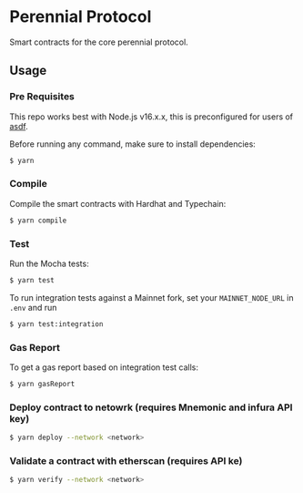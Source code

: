 # Perennial Protocol

Smart contracts for the core perennial protocol.

## Usage

### Pre Requisites

This repo works best with Node.js v16.x.x, this is preconfigured for users of [asdf](https://asdf-vm.com/).

Before running any command, make sure to install dependencies:

```sh
$ yarn
```

### Compile

Compile the smart contracts with Hardhat and Typechain:

```sh
$ yarn compile
```

### Test

Run the Mocha tests:

```sh
$ yarn test
```

To run integration tests against a Mainnet fork, set your `MAINNET_NODE_URL` in `.env` and run

```sh
$ yarn test:integration
```

### Gas Report

To get a gas report based on integration test calls:

```sh
$ yarn gasReport
```

### Deploy contract to netowrk (requires Mnemonic and infura API key)

```sh
$ yarn deploy --network <network>
```

### Validate a contract with etherscan (requires API ke)

```sh
$ yarn verify --network <network>
```
